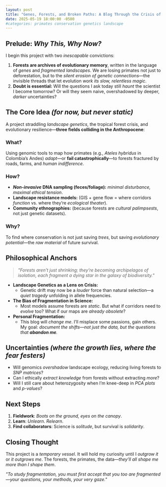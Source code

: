 ```yaml
---  
layout: post  
title: "Genes, Forests, and Broken Paths: A Blog Through the Crisis of Primate Landscapes"
date: 2025-05-19 18:00:00 -0500  
#categories: primates conservation genetics landscape  
---  
```


## Prelude: _Why This, Why Now?_  

I begin this project with two _inescapable_ convictions:  

1. **Forests are archives of evolutionary memory**, written in the language of _genes_ and _fragmented landscapes_. We are losing primates not just to deforestation, but to the _silent erosion of genetic connections_—the invisible threads that let evolution _work its slow, relentless magic_.  
2. **Doubt is essential:** Will the questions I ask today still _haunt_ the scientist I become tomorrow? Or will they seem naive, overshadowed by deeper, _darker_ uncertainties?  

## The Core Idea ***(for now, but never static)***  

A project straddling _landscape genetics_, the tropical forest crisis, and evolutionary resilience—**three fields colliding in the Anthropocene**:  

### **What?**  
Using genomic tools to map how primates (e.g., _Ateles hybridus_ in Colombia’s Andes) _adapt_—or **fail catastrophically**—to forests fractured by roads, farms, and _human indifference_.  

### **How?**  
- **_Non-invasive_ DNA sampling (feces/foliage):** _minimal disturbance, maximal ethical tension_.  
- **Landscape resistance models:** (GIS + gene flow = where corridors _function_ vs. where they’re _ecological theater_).
- **Community ethnographies:** (because forests are _cultural palimpsests_, not just genetic datasets).

### **Why?**  
To find where conservation is not just saving _trees_, but saving _evolutionary potential_—the _raw material_ of future survival.  

## Philosophical Anchors  

> _"Forests aren’t just shrinking; they’re becoming archipelagos of isolation, each fragment a dying star in the galaxy of biodiversity."_  

- **Landscape Genetics as a Lens on Crisis:**  
    - Genetic drift may now be a _louder_ force than natural selection—a _quiet tragedy_ unfolding in allele frequencies.  
- **The Bias of Fragmentation in Science:**  
    - Most models assume forests are _static_. But what if corridors need to _evolve_ too? What if our maps are _already obsolete_?  
- **Personal Fragmentation:**  
    - This blog will _change me_. I’ll misplace some passions, gain others. My goal: _document the shifts—not just the data, but the questions that **abandon me**._  

## Uncertainties ***(where the growth lies, where the fear festers)***  

- Will genomics _overshadow_ landscape ecology, reducing living forests to _SNP matrices_?  
- Can I ethically _extract knowledge_ from forests without extracting _more_?  
- Will I still care about heterozygosity when I’m knee-deep in _PCA plots_ and _p-values_?  

## Next Steps  

1. **Fieldwork**: _Boots on the ground, eyes on the canopy_.  
2. **Learn**: _Unlearn_. _Relearn_.  
3. **Find collaborators**: Science is _solitude_, but survival is _solidarity_.  

## Closing Thought  

This project is a _temporary vessel_. It will hold my curiosity until I _outgrow it_ or _it outgrows me_. The forests, the primates, the data—_they’ll all shape me more than I shape them_.  

<em>_"To study fragmentation, you must first accept that you too are fragmented—your questions, your methods, your very gaze."_</em>
